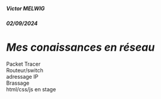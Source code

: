 ##### Victor MELWIG
##### 02/09/2024

# **_Mes conaissances en réseau_**  

Packet Tracer  
Routeur/switch  
adressage IP  
Brassage  
html/css/js en stage  
